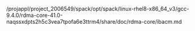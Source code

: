 /projappl/project_2006549/spack/opt/spack/linux-rhel8-x86_64_v3/gcc-9.4.0/rdma-core-41.0-naqssxdpts2h5c3vea7tpofa6e3ttrm4/share/doc/rdma-core/ibacm.md